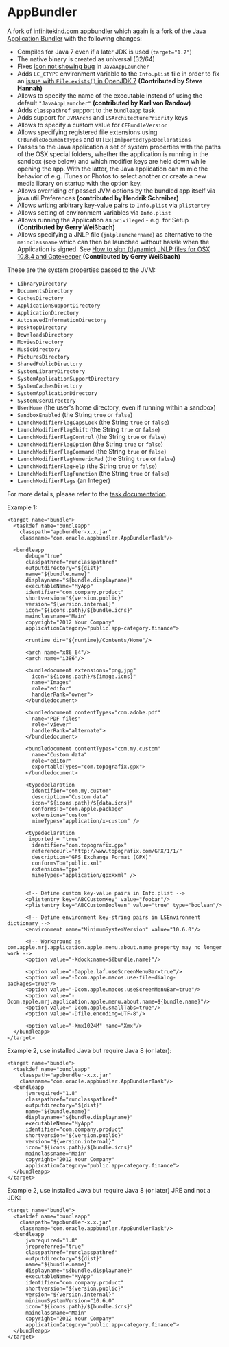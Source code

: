AppBundler
=============

A fork of [infinitekind.com appbundler](https://bitbucket.org/infinitekind/appbundler) which again is a fork of  the [Java Application Bundler](https://svn.java.net/svn/appbundler~svn) 
with the following changes:

- Compiles for Java 7 even if a later JDK is used (`target="1.7"`)
- The native binary is created as universal (32/64)
- Fixes [icon not showing bug](http://bugs.sun.com/bugdatabase/view_bug.do?bug_id=7159381) in `JavaAppLauncher`
- Adds `LC_CTYPE` environment variable to the `Info.plist` file in order to fix an [issue with `File.exists()` in OpenJDK 7](http://java.net/jira/browse/MACOSX_PORT-165)  **(Contributed by Steve Hannah)**
- Allows to specify the name of the executable instead of using the default `"JavaAppLauncher"` **(contributed by Karl von Randow)**
- Adds `classpathref` support to the `bundleapp` task
- Adds support for `JVMArchs` and `LSArchitecturePriority` keys
- Allows to specify a custom value for `CFBundleVersion` 
- Allows specifying registered file extensions using `CFBundleDocumentTypes` and `UT[Ex|Im]portedTypeDeclarations`
- Passes to the Java application a set of system properties with the paths of
  the OSX special folders, whether the application is running in the
  sandbox (see below) and which modifier keys are held down while opening the app. With the latter, the Java application can mimic the behavior of e.g. iTunes or Photos to select another or create a new media library on startup with the option key.
- Allows overriding of passed JVM options by the bundled app itself via java.util.Preferences **(contributed by Hendrik Schreiber)**
- Allows writing arbitrary key-value pairs to `Info.plist` via `plistentry`
- Allows setting of environment variables via `Info.plist`
- Allows running the Application as `privileged` - e.g. for Setup **(Contributed by Gerry Weißbach)**
- Allows specifying a JNLP file (`jnlplaunchername`) as alternative to the `mainclassname` which can then be launched without hassle when the Application is signed. See [How to sign (dynamic) JNLP files for OSX 10.8.4 and Gatekeeper](http://stackoverflow.com/questions/16958130/how-to-sign-dynamic-jnlp-files-for-osx-10-8-4-and-gatekeeper) **(Contributed by Gerry Weißbach)**

These are the system properties passed to the JVM:

- `LibraryDirectory`
- `DocumentsDirectory`
- `CachesDirectory`
- `ApplicationSupportDirectory`
- `ApplicationDirectory`
- `AutosavedInformationDirectory`
- `DesktopDirectory`
- `DownloadsDirectory`
- `MoviesDirectory`
- `MusicDirectory`
- `PicturesDirectory`
- `SharedPublicDirectory`
- `SystemLibraryDirectory`
- `SystemApplicationSupportDirectory`
- `SystemCachesDirectory`
- `SystemApplicationDirectory`
- `SystemUserDirectory`
- `UserHome`  (the user's home directory, even if running within a sandbox)
- `SandboxEnabled` (the String `true` or `false`)
- `LaunchModifierFlagCapsLock` (the String `true` or `false`)
- `LaunchModifierFlagShift` (the String `true` or `false`)
- `LaunchModifierFlagControl` (the String `true` or `false`)
- `LaunchModifierFlagOption` (the String `true` or `false`)
- `LaunchModifierFlagCommand` (the String `true` or `false`)
- `LaunchModifierFlagNumericPad` (the String `true` or `false`)
- `LaunchModifierFlagHelp` (the String `true` or `false`)
- `LaunchModifierFlagFunction` (the String `true` or `false`)
- `LaunchModifierFlags` (an Integer)


For more details, please refer to the [task documentation](http://htmlpreview.github.io/?https://bitbucket.org/infinitekind/appbundler/raw/tip/appbundler/doc/appbundler.html).

Example 1:

    <target name="bundle">
      <taskdef name="bundleapp" 
        classpath="appbundler-x.x.jar"
        classname="com.oracle.appbundler.AppBundlerTask"/>

      <bundleapp 
          debug="true"
          classpathref="runclasspathref"
          outputdirectory="${dist}"
          name="${bundle.name}"
          displayname="${bundle.displayname}"
          executableName="MyApp"
          identifier="com.company.product"
          shortversion="${version.public}"
          version="${version.internal}"
          icon="${icons.path}/${bundle.icns}"
          mainclassname="Main"
          copyright="2012 Your Company"
          applicationCategory="public.app-category.finance">
          
          <runtime dir="${runtime}/Contents/Home"/>

          <arch name="x86_64"/>
          <arch name="i386"/>

          <bundledocument extensions="png,jpg"
            icon="${icons.path}/${image.icns}"
            name="Images"
            role="editor"
            handlerRank="owner">
          </bundledocument> 

          <bundledocument contentTypes="com.adobe.pdf"
            name="PDF files"
            role="viewer"
            handlerRank="alternate">
          </bundledocument>
          
          <bundledocument contentTypes="com.my.custom"
            name="Custom data"
            role="editor"
            exportableTypes="com.topografix.gpx">
          </bundledocument>
          
          <typedeclaration
            identifier="com.my.custom"
            description="Custom data"
            icon="${icons.path}/${data.icns}"
            conformsTo="com.apple.package"
            extensions="custom"
            mimeTypes="application/x-custom" />
        
          <typedeclaration
      	   imported = "true"
            identifier="com.topografix.gpx"
            referenceUrl="http://www.topografix.com/GPX/1/1/"
            description="GPS Exchange Format (GPX)"
            conformsTo="public.xml"
            extensions="gpx"
            mimeTypes="application/gpx+xml" />
          
          
          <!-- Define custom key-value pairs in Info.plist -->
          <plistentry key="ABCCustomKey" value="foobar"/>
          <plistentry key="ABCCustomBoolean" value="true" type="boolean"/>
          
          <!-- Define environment key-string pairs in LSEnvironment dictionary -->
          <environment name="MinimumSystemVersion" value="10.6.0"/>

          <!-- Workaround as com.apple.mrj.application.apple.menu.about.name property may no longer work -->
          <option value="-Xdock:name=${bundle.name}"/>

          <option value="-Dapple.laf.useScreenMenuBar=true"/>
          <option value="-Dcom.apple.macos.use-file-dialog-packages=true"/>
          <option value="-Dcom.apple.macos.useScreenMenuBar=true"/>
          <option value="-Dcom.apple.mrj.application.apple.menu.about.name=${bundle.name}"/>
          <option value="-Dcom.apple.smallTabs=true"/>
          <option value="-Dfile.encoding=UTF-8"/>

          <option value="-Xmx1024M" name="Xmx"/>
      </bundleapp>
    </target>

Example 2, use installed Java but require Java 8 (or later):

    <target name="bundle">
      <taskdef name="bundleapp" 
        classpath="appbundler-x.x.jar"
        classname="com.oracle.appbundler.AppBundlerTask"/>
      <bundleapp 
          jvmrequired="1.8"
          classpathref="runclasspathref"
          outputdirectory="${dist}"
          name="${bundle.name}"
          displayname="${bundle.displayname}"
          executableName="MyApp"
          identifier="com.company.product"
          shortversion="${version.public}"
          version="${version.internal}"
          icon="${icons.path}/${bundle.icns}"
          mainclassname="Main"
          copyright="2012 Your Company"
          applicationCategory="public.app-category.finance">
      </bundleapp>
    </target>

Example 2, use installed Java but require Java 8 (or later) JRE and not a JDK:

    <target name="bundle">
      <taskdef name="bundleapp" 
        classpath="appbundler-x.x.jar"
        classname="com.oracle.appbundler.AppBundlerTask"/>
      <bundleapp 
          jvmrequired="1.8"
          jrepreferred="true"
          classpathref="runclasspathref"
          outputdirectory="${dist}"
          name="${bundle.name}"
          displayname="${bundle.displayname}"
          executableName="MyApp"
          identifier="com.company.product"
          shortversion="${version.public}"
          version="${version.internal}"
          minimumSystemVersion="10.6.0"
          icon="${icons.path}/${bundle.icns}"
          mainclassname="Main"
          copyright="2012 Your Company"
          applicationCategory="public.app-category.finance">
      </bundleapp>
    </target>


